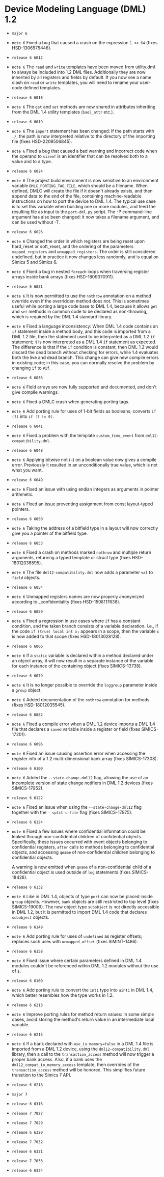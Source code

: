 <!--
  © 2021 Intel Corporation
  SPDX-License-Identifier: MPL-2.0
-->


# Device Modeling Language (DML) 1.2

- `major 6`
- `note 6`  Fixed a bug that caused a crash on the expression `1 << 64` (fixes HSD-1306575446).
- `release 6 6012`
- `note 6`  The `read` and `write` templates have been moved from utility.dml to always be included into 1.2 DML files. Additionally they are now inherited by all registers and fields by default. If you now see a name clash on `read` or `write` templates, you will need to rename your user-code defined templates. 
- `release 6 6018`
- `note 6`  The `get` and `set` methods are now shared in attributes inheriting from the DML 1.4 utility templates (`bool_attr` etc.). 
- `release 6 6019`
- `note 6`  The `import` statement has been changed: If the path starts with `./`, the path is now interpreted relative to the directory of the importing file (fixes HSD-2209506845). 
- `note 6`  Fixed a bug that caused a bad warning and incorrect code when the operand to `sizeof` is an identifier that can be resolved both to a value and to a type. 
- `release 6 6024`
- `note 6`  The project build environment is now sensitive to an environment variable `DMLC_PORTING_TAG_FILE`, which should be a filename. When defined, DMLC will create the file if it doesn't already exists, and then append data to the end of the file, containing machine-readable instructions on how to port the device to DML 1.4. The typical use case is to set this variable when building one or more modules, and feed the resulting file as input to the `port-dml.py` script. The -P command-line argument has also been changed: it now takes a filename argument, and can be used without -T. 
- `release 6 6026`
- `note 6`  Changed the order in which registers are being reset upon hard\_reset or soft\_reset, and the ordering of the parameters `mapped_registers` and `unmapped_registers`. The order is still considered undefined, but in practice it now changes less randomly, and is equal on Simics 5 and Simics 6. 
- `note 6`  Fixed a bug in nested `foreach` loops when traversing register arrays inside bank arrays (fixes HSD-1809370911). 
- `release 6 6031`
- `note 6`  It is now permitted to use the `nothrow` annotation on a method override even if the overridden method does not. This is sometimes useful while porting a large code base to DML 1.4, because it allows `get` and `set` methods in common code to be declared as non-throwing, which is required by the DML 1.4 standard library. 
- `note 6`  Fixed a language inconsistency: When DML 1.4 code contains an `if` statement inside a method body, and this code is imported from a DML 1.2 file, then the statement used to be interpreted as a DML 1.2 `if` statement; it is now interpreted as a DML 1.4 `if` statement as expected. The difference is that if the `if` condition is constant, then DML 1.2 would discard the dead branch without checking for errors, while 1.4 evaluates both the live and dead branch. This change can give new compile errors in existing code; in this case, you can normally resolve the problem by changing `if` to `#if`. 
- `release 6 6036`
- `note 6`  Field arrays are now fully supported and documented, and don't give compile warnings. 
- `note 6`  Fixed a DMLC crash when generating porting tags. 
- `note 6`  Add porting rule for uses of 1-bit fields as booleans; converts `if (f)` into `if (f != 0)`. 
- `release 6 6041`
- `note 6`  Fixed a problem with the template `custom_time_event` from `dml12-compatibility.dml`. 
- `release 6 6048`
- `note 6`  Applying bitwise not (`~`) on a boolean value now gives a compile error. Previously it resulted in an unconditionally true value, which is not what you want. 
- `release 6 6049`
- `note 6`  Fixed an issue with using endian integers as arguments in pointer arithmetic. 
- `note 6`  Fixed an issue preventing assignment from const layout-typed pointers. 
- `release 6 6050`
- `note 6`  Taking the address of a bitfield type in a layout will now correctly give you a pointer of the bitfield type. 
- `release 6 6053`
- `note 6` Fixed a crash on methods marked `nothrow` and multiple return arguments, returning a typed template or struct type (fixes HSD-18012036595). 
- `note 6` The file `dml12-compatibility.dml` now adds a parameter `val` to `field` objects. 
- `release 6 6054`
- `note 6` Unmapped registers names are now properly anonymized according to \_confidentiality (fixes HSD-1508117636). 
- `release 6 6059`
- `note 6`  Fixed a regression in use cases where `if` has a constant condition, and the taken branch consists of a variable declaration. I.e., if the code `if (true) local int x;` appears in a scope, then the variable `x` is now added to that scope (fixes HSD-18013028128). 
- `release 6 6066`
- `note 6`  If a `static` variable is declared within a method declared under an object array, it will now result in a separate instance of the variable for each instance of the containing object (fixes SIMICS-13738). 
- `release 6 6079`
- `note 6`  It is no longer possible to override the `loggroup` parameter inside a `group` object. 
- `note 6`  Added documentation of the `nothrow` annotation for methods (fixes HSD-18012035545). 
- `release 6 6082`
- `note 6`  Fixed a compile error when a DML 1.2 device imports a DML 1.4 file that declares a `saved` variable inside a register or field (fixes SIMICS-17201). 
- `release 6 6096`
- `note 6`  Fixed an issue causing assertion error when accessing the register info of a 1.2 multi-dimensional bank array (fixes SIMICS-17308). 
- `release 6 6100`
- `note 6`  Added the `--state-change-dml12` flag, allowing the use of an incomplete version of state change notifiers in DML 1.2 devices (fixes SIMICS-17952).
- `release 6 6122`
- `note 6`  Fixed an issue when using the `--state-change-dml12` flag together with the `--split-c-file` flag (fixes SIMICS-17975).
- `release 6 6124`
- `note 6`  Fixed a few issues where confidential information could be leaked through non-confidential children of confidential objects. Specifically, these issues occurred with event objects belonging to confidential registers, `after` calls to methods belonging to confidential objects, and accessing `qname` of non-confidential children belonging to confidential objects.
    
    A warning is now emitted when `qname` of a non-confidential child of a confidential object is used outside of `log` statements (fixes SIMICS-18428).
- `release 6 6132`
- `note 6`  Like in DML 1.4, objects of type `port` can now be placed inside `group` objects. However, `bank` objects are still restricted to top level (fixes SIMICS-19009). The new object type `subobject` is not directly accessible in DML 1.2, but it is permitted to import DML 1.4 code that declares `subobject` objects.
- `release 6 6149`
- `note 6`  Add porting rule for uses of `undefined` as register offsets; replaces such uses with `unmapped_offset` (fixes SIMINT-1486).
- `release 6 6158`
- `note 6`  Fixed issue where certain parameters defined in DML 1.4 modules couldn't be referenced within DML 1.2 modules without the use of `$`.
- `release 6 6160`
- `note 6`  Add porting rule to convert the `int1` type into `uint1` in DML 1.4, which better resembles how the type works in 1.2.
- `release 6 6213`
- `note 6`  Improve porting rules for method return values: In some simple cases, avoid storing the method's return value in an intermediate local variable.
- `release 6 6215`
- `note 6`  If a bank declared with `use_io_memory=false` in a DML 1.4 file is imported from a DML 1.2 device, using the `dml12-compatibility.dml` library, then a call to the `transaction_access` method will now trigger a proper bank access. Also, if a bank uses the `dml12_compat_io_memory_access` template, then overrides of the `transaction_access` method will be honored. This simplifies future transition to the Simics 7 API.
- `release 6 6218`
- `major 7`
- `release 6 6316`
- `release 7 7027`
- `release 7 7029`
- `release 6 6320`
- `release 7 7032`
- `release 6 6321`
- `release 7 7033`
- `release 6 6324`

